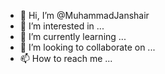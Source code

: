 - 👋 Hi, I’m @MuhammadJanshair
- 👀 I’m interested in ...
- 🌱 I’m currently learning ...
- 💞️ I’m looking to collaborate on ...
- 📫 How to reach me ...

<!---
MuhammadJanshair/MuhammadJanshair is a ✨ special ✨ repository because its `README.md` (this file) appears on your GitHub profile.
You can click the Preview link to take a look at your changes.
--->
